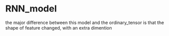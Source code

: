 # RNN_model
the major difference between this model and the ordinary_tensor is that 
the shape of feature changed, with an extra dimention
